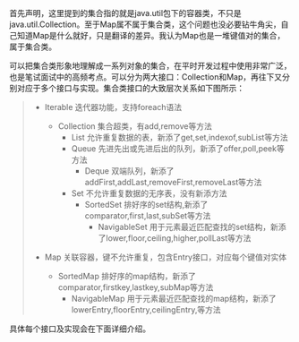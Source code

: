 首先声明，这里提到的集合指的就是java.util包下的容器类，不只是java.util.Collection。至于Map属不属于集合类，这个问题也没必要钻牛角尖，自己知道Map是什么就好，只是翻译的差异。我认为Map也是一堆键值对的集合，属于集合类。

可以把集合类形象地理解成一系列对象的集合，在平时开发过程中使用非常广泛，也是笔试面试中的高频考点。可以分为两大接口：Collection和Map，再往下又分别对应于多个接口与实现。集合类接口的大致层次关系如下图所示：

> * Iterable                   迭代器功能，支持foreach语法
>
>   * Collection               集合超类，有add,remove等方法
>     * List                   允许重复数据的表，新添了get,set,indexof,subList等方法
>     * Queue                  先进先出或先进后出的队列，新添了offer,poll,peek等方法
>       * Deque                双端队列，新添了addFirst,addLast,removeFirst,removeLast等方法
>     * Set                    不允许重复数据的无序表，没有新添方法
>       * SortedSet            排好序的set结构,新添了comparator,first,last,subSet等方法
>         * NavigableSet       用于元素最近匹配查找的set结构，新添了lower,floor,ceiling,higher,pollLast等方法
>
> * Map                        关联容器，键不允许重复，包含Entry接口，对应每个键值对实体
>   * SortedMap               排好序的map结构，新添了comparator,firstkey,lastkey,subMap等方法
>     * NavigableMap           用于元素最近匹配查找的map结构，新添了lowerEntry,floorEntry,ceilingEntry,等方法

具体每个接口及实现会在下面详细介绍。


